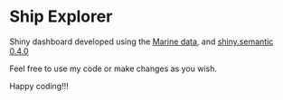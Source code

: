 # Ship Explorer

Shiny dashboard developed using the [Marine data](https://drive.google.com/file/d/1IeaDpJNqfgUZzGdQmR6cz2H3EQ3_QfCV/view?usp=sharing), and [shiny.semantic 0.4.0](https://cran.r-project.org/web/packages/shiny.semantic/index.html)

Feel free to use my code or make changes as you wish.

Happy coding!!!
